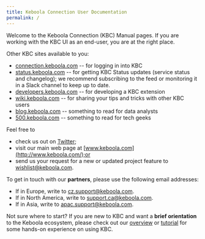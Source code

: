 ```yaml
---
title: Keboola Connection User Documentation
permalink: /
---
```


Welcome to the Keboola Connection (KBC) Manual pages.
If you are working with the KBC UI as an end-user, you are at the right place. 

Other KBC sites available to you:

- [connection.keboola.com](https://connection.keboola.com) -- for logging in into KBC
- [status.keboola.com](http://status.keboola.com/) -- for getting KBC Status updates (service status and changelog); we recommend subscribing to the feed or monitoring it in a Slack channel to keep up to date.
- [developers.keboola.com](https://developers.keboola.com) -- for developing a KBC extension  
- [wiki.keboola.com](http://wiki.keboola.com/) -- for sharing your tips and tricks with other KBC users
- [blog.keboola.com](http://blog.keboola.com/) -- something to read for data analysts 
- [500.keboola.com](https://500.keboola.com/) -- something to read for tech geeks

Feel free to

- check us out on [Twitter](https://twitter.com/keboola_support);
- visit our main web page at [www.keboola.com](http://www.keboola.com/);or
- send us your request for a new or updated project feature to [wishlist@keboola.com](mailto:wishlist@keboola.com).

To get in touch with our **partners**, please use the following email addresses:

- If in Europe, write to [cz.support@keboola.com](mailto:cz.support@keboola.com).
- If in North America, write to [support.ca@keboola.com](mailto:support.ca@keboola.com).
- If in Asia, write to [apac.support@keboola.com](mailto:apac.support@keboola.com).

Not sure where to start? If you are new to KBC and want a **brief orientation** to the Keboola ecosystem, please check out our [overview](/overview/) or [tutorial](/overview/tutorial/) for some hands-on experience on using KBC.


